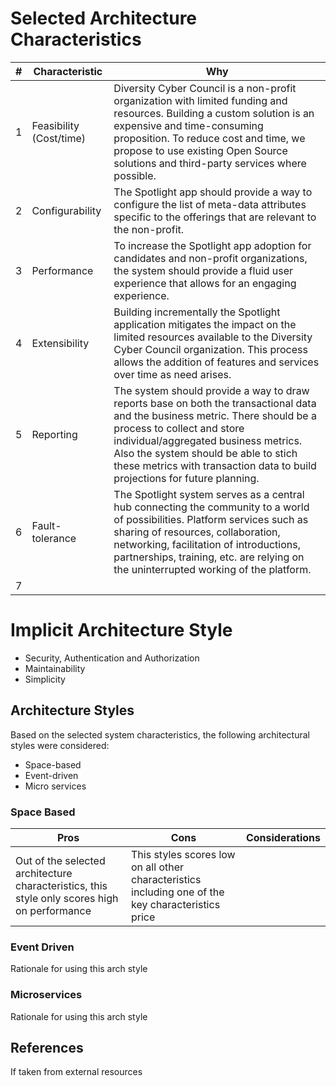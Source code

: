 # Selected Architecture Characteristics

#|Characteristic|Why
-----|--------------|---
1|Feasibility (Cost/time)| Diversity Cyber Council is a non-profit organization with limited funding and resources. Building a custom solution is an expensive and time-consuming proposition. To reduce cost and time, we propose to use existing Open Source solutions and third-party services where possible.
2|Configurability| The Spotlight app should provide a way to configure the list of meta-data attributes specific to the offerings that are relevant to the non-profit.
3|Performance| To increase the Spotlight app adoption for candidates and non-profit organizations, the system should provide a fluid user experience that allows for an engaging experience. 
4|Extensibility| Building incrementally the Spotlight application mitigates the impact on the limited resources available to the Diversity Cyber Council organization. This process allows the addition of features and services over time as need arises.
5|Reporting| The system should provide a way to draw reports base on both the transactional data and the business metric. There should be a process to collect and store individual/aggregated business metrics. Also the system should be able to stich these metrics with transaction data to build projections for future planning.  
6|Fault-tolerance| The Spotlight system serves as a central hub connecting the community to a world of possibilities.  Platform services such as sharing of resources, collaboration, networking, facilitation of introductions, partnerships, training, etc. are relying on the uninterrupted working of the platform.  
7||

# Implicit Architecture Style
* Security, Authentication and Authorization
* Maintainability
* Simplicity


## Architecture Styles

Based on the selected system characteristics, the following architectural styles were considered:
* Space-based
* Event-driven
* Micro services

### Space Based
Pros|Cons|Considerations
-----|--------------|---
Out of the selected architecture characteristics, this style only scores high on performance | This styles scores low on all other characteristics including one of the key characteristics price
### Event Driven
Rationale for using this arch style

### Microservices
Rationale for using this arch style

## References
If taken from external resources